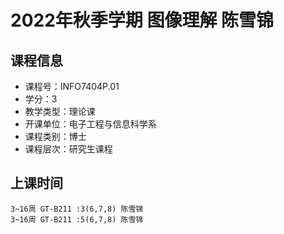 # 2022年秋季学期 图像理解 陈雪锦






## 课程信息

- 课程号：INFO7404P.01
- 学分：3
- 教学类型：理论课
- 开课单位：电子工程与信息科学系
- 课程类别：博士
- 课程层次：研究生课程

## 上课时间

```
3~16周 GT-B211 :3(6,7,8) 陈雪锦
3~16周 GT-B211 :5(6,7,8) 陈雪锦
```

